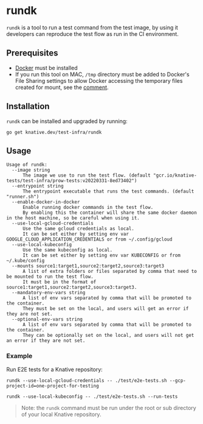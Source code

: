 # rundk

`rundk` is a tool to run a test command from the test image, by using it
developers can reproduce the test flow as run in the CI environment.

## Prerequisites

- [Docker](https://docs.docker.com/get-docker/) must be installed
- If you run this tool on MAC, `/tmp` directory must be added to Docker's File
  Sharing settings to allow Docker accessing the temporary files created for
  mount, see the
  [comment](https://github.com/docker/docker.github.io/issues/4709#issuecomment-639596451).

## Installation

`rundk` can be installed and upgraded by running:

```shell
go get knative.dev/test-infra/rundk
```

## Usage

```shell
Usage of rundk:
  --image string
      The image we use to run the test flow. (default "gcr.io/knative-tests/test-infra/prow-tests:v20220331-8ed73402")
  --entrypoint string
      The entrypoint executable that runs the test commands. (default "runner.sh")
  --enable-docker-in-docker
      Enable running docker commands in the test flow.
      By enabling this the container will share the same docker daemon in the host machine, so be careful when using it.
  --use-local-gcloud-credentials
      Use the same gcloud credentials as local.
      It can be set either by setting env var GOOGLE_CLOUD_APPLICATION_CREDENTIALS or from ~/.config/gcloud
  --use-local-kubeconfig
      Use the same kubeconfig as local.
      It can be set either by setting env var KUBECONFIG or from ~/.kube/config
  --mounts source1:target1,source2:target2,source3:target3
      A list of extra folders or files separated by comma that need to be mounted to run the test flow.
      It must be in the format of source1:target1,source2:target2,source3:target3.
  --mandatory-env-vars string
      A list of env vars separated by comma that will be promoted to the container.
      They must be set on the local, and users will get an error if they are not set.
  --optional-env-vars string
      A list of env vars separated by comma that will be promoted to the container.
      They can be optionally set on the local, and users will not get an error if they are not set.
```

### Example

Run E2E tests for a Knative repository:

```shell
rundk --use-local-gcloud-credentials -- ./test/e2e-tests.sh --gcp-project-id=one-project-for-testing
```

```shell
rundk --use-local-kubeconfig -- ./test/e2e-tests.sh --run-tests
```

> Note: the `rundk` command must be run under the root or sub directory of your
> local Knative repository.
